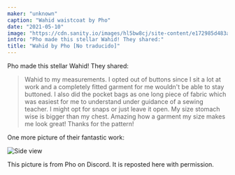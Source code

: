 ```yaml
---
maker: "unknown"
caption: "Wahid waistcoat by Pho"
date: "2021-05-10"
image: "https://cdn.sanity.io/images/hl5bw8cj/site-content/e172985d483a277509c6cbaf64fcd58ded7a95ea-521x800.jpg"
intro: "Pho made this stellar Wahid! They shared:"
title: "Wahid by Pho [No traducido]"
---
```


Pho made this stellar Wahid! They shared:

> Wahid to my measurements. I opted out of buttons since I sit a lot at work and a completely fitted garment for me wouldn't be able to stay buttoned. I also did the pocket bags as one long piece of fabric which was easiest for me to understand under guidance of a sewing teacher.  I might opt for snaps or just leave it open. My size stomach wise is bigger than my chest. Amazing how a garment my size makes me look great! Thanks for the pattern!

One more picture of their fantastic work:

![Side view](https://posts.freesewing.org/uploads/wahid_by_pho_wahidbypho2_ba0be6a31c.jpg "Side view")

<Note>

This picture is from Pho on Discord. It is reposted here with permission.

</Note>
